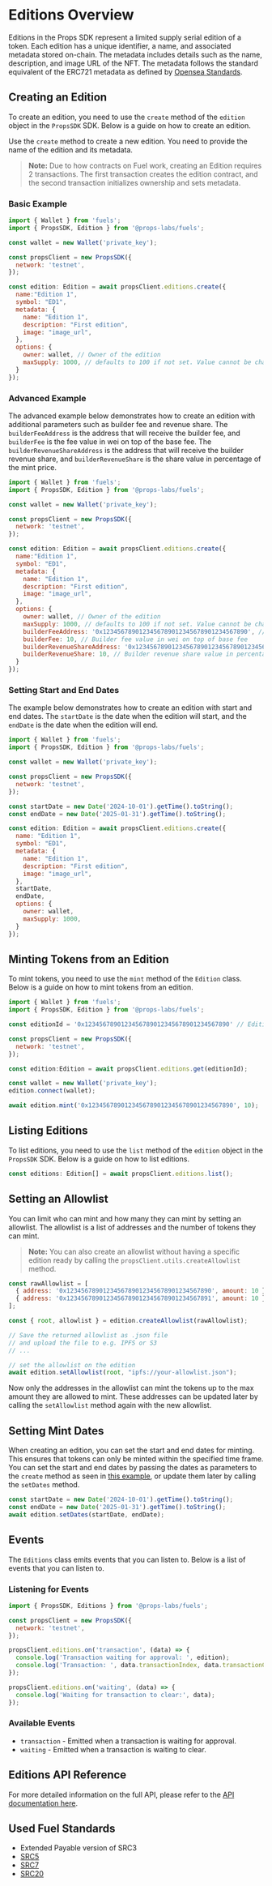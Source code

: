 # Editions Overview

Editions in the Props SDK represent a limited supply serial edition of a token. Each edition has a unique identifier, a name, and associated metadata stored on-chain. The metadata includes details such as the name, description, and image URL of the NFT. The metadata follows the standard equivalent of the ERC721 metadata as defined by [Opensea Standards](https://docs.opensea.io/docs/metadata-standards).

## Creating an Edition

To create an edition, you need to use the `create` method of the `edition` object in the `PropsSDK` SDK. Below is a guide on how to create an edition.

Use the `create` method to create a new edition. You need to provide the name of the edition and its metadata.

> **Note:** Due to how contracts on Fuel work, creating an Edition requires 2 transactions. The first transaction creates the edition contract, and the second transaction initializes ownership and sets metadata.

### Basic Example

```javascript
import { Wallet } from 'fuels';
import { PropsSDK, Edition } from '@props-labs/fuels';

const wallet = new Wallet('private_key');

const propsClient = new PropsSDK({
  network: 'testnet',
});

const edition: Edition = await propsClient.editions.create({
  name:"Edition 1",
  symbol: "ED1",
  metadata: {
    name: "Edition 1",
    description: "First edition",
    image: "image_url",
  },
  options: {
    owner: wallet, // Owner of the edition
    maxSupply: 1000, // defaults to 100 if not set. Value cannot be changed later.,
  }
});
```

### Advanced Example

The advanced example below demonstrates how to create an edition with additional parameters such as builder fee and revenue share.
The `builderFeeAddress` is the address that will receive the builder fee, and `builderFee` is the fee value in wei on top of the base fee.
The `builderRevenueShareAddress` is the address that will receive the builder revenue share, and `builderRevenueShare` is the share value in percentage of the mint price.

```javascript
import { Wallet } from 'fuels';
import { PropsSDK, Edition } from '@props-labs/fuels';

const wallet = new Wallet('private_key');

const propsClient = new PropsSDK({
  network: 'testnet',
});

const edition: Edition = await propsClient.editions.create({
  name:"Edition 1",
  symbol: "ED1",
  metadata: {
    name: "Edition 1",
    description: "First edition",
    image: "image_url",
  },
  options: {
    owner: wallet, // Owner of the edition
    maxSupply: 1000, // defaults to 100 if not set. Value cannot be changed later.,
    builderFeeAddress: '0x1234567890123456789012345678901234567890', // Address to receive the builder fee
    builderFee: 10, // Builder fee value in wei on top of base fee
    builderRevenueShareAddress: '0x1234567890123456789012345678901234567890', // Address to receive the builder revenue share
    builderRevenueShare: 10, // Builder revenue share value in percentage of mint price
  }
});
```

### Setting Start and End Dates

The example below demonstrates how to create an edition with start and end dates. The `startDate` is the date when the edition will start, and the `endDate` is the date when the edition will end.

```javascript
import { Wallet } from 'fuels';
import { PropsSDK, Edition } from '@props-labs/fuels';

const wallet = new Wallet('private_key');

const propsClient = new PropsSDK({
  network: 'testnet',
});

const startDate = new Date('2024-10-01').getTime().toString();
const endDate = new Date('2025-01-31').getTime().toString();

const edition: Edition = await propsClient.editions.create({
  name: "Edition 1",
  symbol: "ED1",
  metadata: {
    name: "Edition 1",
    description: "First edition",
    image: "image_url",
  },
  startDate,
  endDate,
  options: {
    owner: wallet,
    maxSupply: 1000,
  }
});
```


## Minting Tokens from an Edition

To mint tokens, you need to use the `mint` method of the `Edition` class. Below is a guide on how to mint tokens from an edition.

```javascript
import { Wallet } from 'fuels';
import { PropsSDK, Edition } from '@props-labs/fuels';

const editionId = '0x1234567890123456789012345678901234567890' // Edition ID aka Contract ID

const propsClient = new PropsSDK({
  network: 'testnet',
});

const edition:Edition = await propsClient.editions.get(editionId);

const wallet = new Wallet('private_key');
edition.connect(wallet);

await edition.mint('0x1234567890123456789012345678901234567890', 10);
```

## Listing Editions 

To list editions, you need to use the `list` method of the `edition` object in the `PropsSDK` SDK. Below is a guide on how to list editions.

```javascript
const editions: Edition[] = await propsClient.editions.list();
```

## Setting an Allowlist

You can limit who can mint and how many they can mint by setting an allowlist. The allowlist is a list of addresses and the number of tokens they can mint.

> **Note:** You can also create an allowlist without having a specific edition ready by calling the `propsClient.utils.createAllowlist` method.


```javascript
const rawAllowlist = [
  { address: '0x1234567890123456789012345678901234567890', amount: 10 },
  { address: '0x1234567890123456789012345678901234567891', amount: 10 },
];

const { root, allowlist } = edition.createAllowlist(rawAllowlist);

// Save the returned allowlist as .json file 
// and upload the file to e.g. IPFS or S3
// ...

// set the allowlist on the edition
await edition.setAllowlist(root, "ipfs://your-allowlist.json");
```

Now only the addresses in the allowlist can mint the tokens up to the max amount they are allowed to mint.
These addresses can be updated later by calling the `setAllowlist` method again with the new allowlist.

## Setting Mint Dates

When creating an edition, you can set the start and end dates for minting. This ensures that tokens can only be minted within the specified time frame.
You can set the start and end dates by passing the dates as parameters to the `create` method as seen in [this example](#setting-start-and-end-dates), or update them later by calling the `setDates` method.


```javascript
const startDate = new Date('2024-10-01').getTime().toString();
const endDate = new Date('2025-01-31').getTime().toString();
await edition.setDates(startDate, endDate);
```

## Events

The `Editions` class emits events that you can listen to. Below is a list of events that you can listen to.

### Listening for Events

```javascript
import { PropsSDK, Editions } from '@props-labs/fuels';

const propsClient = new PropsSDK({
  network: 'testnet',
});

propsClient.editions.on('transaction', (data) => {
  console.log('Transaction waiting for approval: ', edition);
  console.log('Transaction: ', data.transactionIndex, data.transactionCount, data.transactionHash);
});

propsClient.editions.on('waiting', (data) => {
  console.log('Waiting for transaction to clear:', data);
});
```

### Available Events

- `transaction` - Emitted when a transaction is waiting for approval.
- `waiting` - Emitted when a transaction is waiting to clear.

## Editions API Reference

For more detailed information on the full API, please refer to the [API documentation here](/api/README.html).

## Used Fuel Standards

- Extended Payable version of SRC3
- [SRC5](https://docs.fuel.network/docs/sway-standards/src-5-ownership/)
- [SRC7](https://docs.fuel.network/docs/sway-standards/src-7-asset-metadata/)
- [SRC20](https://docs.fuel.network/docs/sway-standards/src-20-native-asset/)